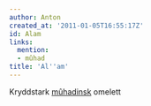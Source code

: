 ```yaml
---
author: Anton
created_at: '2011-01-05T16:55:17Z'
id: Alam
links:
  mention:
  - mûhad
title: 'Al''am'
---
```


Kryddstark [mûhadinsk] omelett

  [mûhadinsk]: mûhad
